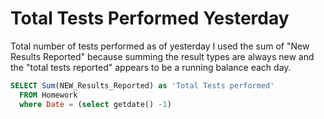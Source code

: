 # Total Tests Performed Yesterday


Total number of tests performed as of yesterday
I used the sum of "New Results Reported" because summing the result types are always new and the "total tests reported" appears to be a running balance each day.


```sql
SELECT Sum(NEW_Results_Reported) as 'Total Tests performed' 
  FROM Homework
  where Date = (select getdate() -1)
```
